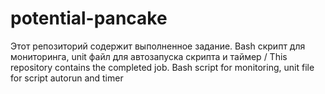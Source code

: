 # potential-pancake
Этот репозиторий содержит выполненное задание. Bash скрипт для мониторинга, unit файл для автозапуска скрипта и таймер / This repository contains the completed job. Bash script for monitoring, unit file for script autorun and timer
